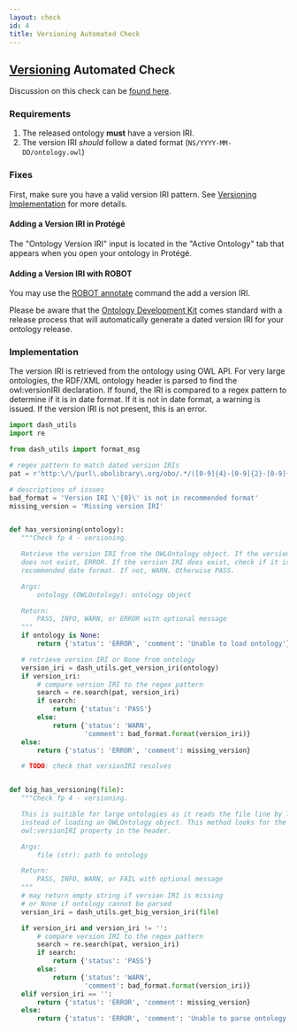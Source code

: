 ```yaml
---
layout: check
id: 4
title: Versioning Automated Check
---
```


## [Versioning](http://obofoundry.org/principles/fp-004-versioning.html) Automated Check

Discussion on this check can be [found here](https://github.com/OBOFoundry/OBOFoundry.github.io/issues/1016).

### Requirements

1. The released ontology **must** have a version IRI.
2. The version IRI _should_ follow a dated format (`NS/YYYY-MM-DD/ontology.owl`)

### Fixes

First, make sure you have a valid version IRI pattern. See [Versioning Implementation](http://obofoundry.org/principles/fp-004-versioning.html#implementation) for more details.

#### Adding a Version IRI in Protégé

The "Ontology Version IRI" input is located in the "Active Ontology" tab that appears when you open your ontology in Protégé.

#### Adding a Version IRI with ROBOT

You may use the [ROBOT annotate](http://robot.obolibrary.org/annotate) command the add a version IRI.

Please be aware that the [Ontology Development Kit](https://github.com/INCATools/ontology-development-kit) comes standard with a release process that will automatically generate a dated version IRI for your ontology release.

### Implementation

The version IRI is retrieved from the ontology using OWL API. For very large ontologies, the RDF/XML ontology header is parsed to find the owl:versionIRI declaration. If found, the IRI is compared to a regex pattern to determine if it is in date format. If it is not in date format, a warning is issued. If the version IRI is not present, this is an error.

```python
import dash_utils
import re

from dash_utils import format_msg

# regex pattern to match dated version IRIs
pat = r'http:\/\/purl\.obolibrary\.org/obo/.*/([0-9]{4}-[0-9]{2}-[0-9]{2})/.*'

# descriptions of issues
bad_format = 'Version IRI \'{0}\' is not in recommended format'
missing_version = 'Missing version IRI'


def has_versioning(ontology):
   """Check fp 4 - versioning.

   Retrieve the version IRI from the OWLOntology object. If the version IRI
   does not exist, ERROR. If the version IRI does exist, check if it is in the
   recommended date format. If not, WARN. Otherwise PASS.

   Args:
       ontology (OWLOntology): ontology object

   Return:
       PASS, INFO, WARN, or ERROR with optional message
   """
   if ontology is None:
       return {'status': 'ERROR', 'comment': 'Unable to load ontology'}

   # retrieve version IRI or None from ontology
   version_iri = dash_utils.get_version_iri(ontology)
   if version_iri:
       # compare version IRI to the regex pattern
       search = re.search(pat, version_iri)
       if search:
           return {'status': 'PASS'}
       else:
           return {'status': 'WARN',
                   'comment': bad_format.format(version_iri)}
   else:
       return {'status': 'ERROR', 'comment': missing_version}

   # TODO: check that versionIRI resolves


def big_has_versioning(file):
   """Check fp 4 - versioning.

   This is suitible for large ontologies as it reads the file line by line,
   instead of loading an OWLOntology object. This method looks for the
   owl:versionIRI property in the header.

   Args:
       file (str): path to ontology

   Return:
       PASS, INFO, WARN, or FAIL with optional message
   """
   # may return empty string if version IRI is missing
   # or None if ontology cannot be parsed
   version_iri = dash_utils.get_big_version_iri(file)

   if version_iri and version_iri != '':
       # compare version IRI to the regex pattern
       search = re.search(pat, version_iri)
       if search:
           return {'status': 'PASS'}
       else:
           return {'status': 'WARN',
                   'comment': bad_format.format(version_iri)}
   elif version_iri == '':
       return {'status': 'ERROR', 'comment': missing_version}
   else:
       return {'status': 'ERROR', 'comment': 'Unable to parse ontology'}
```
